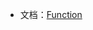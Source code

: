 - 文档：[Function](https://developer.mozilla.org/zh-CN/docs/Web/JavaScript/Reference/Global_Objects/Function)
